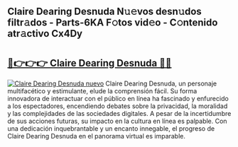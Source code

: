 ## Claire Dearing Desnuda N𝚞𝚎vos desn𝚞dos filtr𝚊dos - Parts-6KA F𝚘tos vid𝚎o - C𝚘ntenido atr𝚊ctivo Cx4Dy

# <h2><a href="http://mb74uh.tromn.icu/?c=Claire+Dearing+Desnuda">🔗👉👉👉 Claire Dearing Desnuda 🔗🔗</a></h2>

[![Claire Dearing Desnuda nuevo](https://i.imgur.com/pEAQMta.gif)](http://mb74uh.tromn.icu/?c=Claire+Dearing+Desnuda)
Claire Dearing Desnuda, un personaje multifacético y estimulante, elude la comprensión fácil. Su forma innovadora de interactuar con el público en línea ha fascinado y enfurecido a los espectadores, encendiendo debates sobre la privacidad, la moralidad y las complejidades de las sociedades digitales. A pesar de la incertidumbre de sus acciones futuras, su impacto en la cultura en línea es palpable. Con una dedicación inquebrantable y un encanto innegable, el progreso de Claire Dearing Desnuda en el panorama virtual es imparable.
